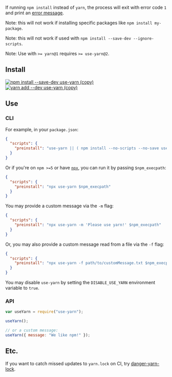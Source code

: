 If running `npm install` instead of `yarn`, the process will exit with error code `1`
and print an [error message](https://raw.githubusercontent.com/AndersDJohnson/use-yarn/master/message.txt).

Note: this will not work if installing specific packages like `npm install my-package`.

Note: this will not work if used with `npm install --save-dev --ignore-scripts`.

Note: Use with `>= yarn@1` requires `>= use-yarn@2`.

## Install

[![npm install --save-dev use-yarn (copy)](https://copyhaste.com/i?t=npm%20install%20--save-dev%20use-yarn)](https://copyhaste.com/c?t=npm%20install%20--save-dev%20use-yarn "npm install --save-dev use-yarn (copy)")
[![yarn add --dev use-yarn (copy)](https://copyhaste.com/i?t=yarn%20add%20--dev%20use-yarn)](https://copyhaste.com/c?t=yarn%20add%20--dev%20use-yarn "yarn add --dev use-yarn (copy)")

## Use

### CLI

For example, in your `package.json`:

```json
{
  "scripts": {
    "preinstall": "use-yarn || ( npm install --no-scripts --no-save use-yarn && use-yarn )"
  }
}
```

Or if you're on `npm >=5` or have [`npx`][npx], you can run it by passing `$npm_execpath`:

```json
{
  "scripts": {
    "preinstall": "npx use-yarn $npm_execpath"
  }
}
```

You may provide a custom message via the `-m` flag:

```json
{
  "scripts": {
    "preinstall": "npx use-yarn -m 'Please use yarn!' $npm_execpath"
  }
}
```

Or, you may also provide a custom message read from a file via the `-f` flag:

```json
{
  "scripts": {
    "preinstall": "npx use-yarn -f path/to/customMessage.txt $npm_execpath"
  }
}
```

You may disable `use-yarn` by setting the `DISABLE_USE_YARN` environment variable to `true`.

### API

```js
var useYarn = require("use-yarn");

useYarn();

// or a custom message:
useYarn({ message: "We like npm!" });
```

## Etc.

If you want to catch missed updates to `yarn.lock` on CI, try [danger-yarn-lock](https://github.com/AndersDJohnson/danger-yarn-lock).

[npx]: https://www.npmjs.com/package/npx
